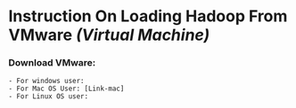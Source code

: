 # Instruction On Loading Hadoop From VMware *(Virtual Machine)*

### Download VMware:
    - For windows user:
    - For Mac OS User: [Link-mac]
    - For Linux OS user:
     
[Link-Windows]:  
[Link-mac]:https://my.vmware.com/web/vmware/details?downloadGroup=FUS-800&productId=527&rPId=8667



